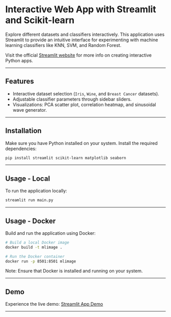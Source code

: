 # Interactive Web App with Streamlit and Scikit-learn

Explore different datasets and classifiers interactively. This application uses Streamlit to provide an intuitive interface for experimenting with machine learning classifiers like KNN, SVM, and Random Forest.

Visit the official [Streamlit website](https://www.streamlit.io/) for more info on creating interactive Python apps.

---

## Features
- Interactive dataset selection (`Iris`, `Wine`, and `Breast Cancer` datasets).
- Adjustable classifier parameters through sidebar sliders.
- Visualizations: PCA scatter plot, correlation heatmap, and sinusoidal wave generator.

---

## Installation
Make sure you have Python installed on your system. Install the required dependencies:
```bash
pip install streamlit scikit-learn matplotlib seaborn
```

---

## Usage - Local
To run the application locally:
```bash
streamlit run main.py
```

---

## Usage - Docker
Build and run the application using Docker:
```bash
# Build a local Docker image
docker build -t mlimage .

# Run the Docker container
docker run -p 8501:8501 mlimage
```

Note: Ensure that Docker is installed and running on your system.

---

## Demo
Experience the live demo:
[Streamlit App Demo](https://autom-coder-ml-methods-streamlit-main-g0wljb.streamlit.app)

---
